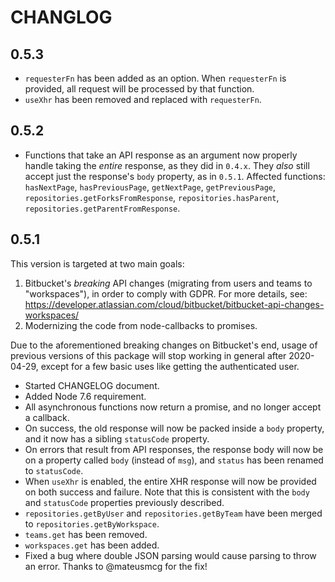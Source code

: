 # CHANGLOG

## 0.5.3
 - `requesterFn` has been added as an option. When `requesterFn` is provided, all request will be processed by that function.
 - `useXhr` has been removed and replaced with `requesterFn`.

## 0.5.2
 - Functions that take an API response as an argument now properly handle taking the _entire_ response, as they did in `0.4.x`. They _also_ still accept just the response's `body` property, as in `0.5.1`. Affected functions: `hasNextPage`, `hasPreviousPage`, `getNextPage`, `getPreviousPage`, `repositories.getForksFromResponse`, `repositories.hasParent`, `repositories.getParentFromResponse`.

## 0.5.1

This version is targeted at two main goals:
1. Bitbucket's _breaking_ API changes (migrating from users and teams to "workspaces"), in order to comply with GDPR. For more details, see: https://developer.atlassian.com/cloud/bitbucket/bitbucket-api-changes-workspaces/
2. Modernizing the code from node-callbacks to promises.

Due to the aforementioned breaking changes on Bitbucket's end, usage of previous versions of this package will stop working in general after 2020-04-29, except for a few basic uses like getting the authenticated user.

 - Started CHANGELOG document.
 - Added Node 7.6 requirement.
 - All asynchronous functions now return a promise, and no longer accept a callback.
 - On success, the old response will now be packed inside a `body` property, and it now has a sibling `statusCode` property.
 - On errors that result from API responses, the response body will now be on a property called `body` (instead of `msg`), and `status` has been renamed to `statusCode`.
 - When `useXhr` is enabled, the entire XHR response will now be provided on both success and failure. Note that this is consistent with the `body` and `statusCode` properties previously described.
 - `repositories.getByUser` and `repositories.getByTeam` have been merged to `repositories.getByWorkspace`.
 - `teams.get` has been removed.
 - `workspaces.get` has been added.
 - Fixed a bug where double JSON parsing would cause parsing to throw an error. Thanks to @mateusmcg for the fix!
